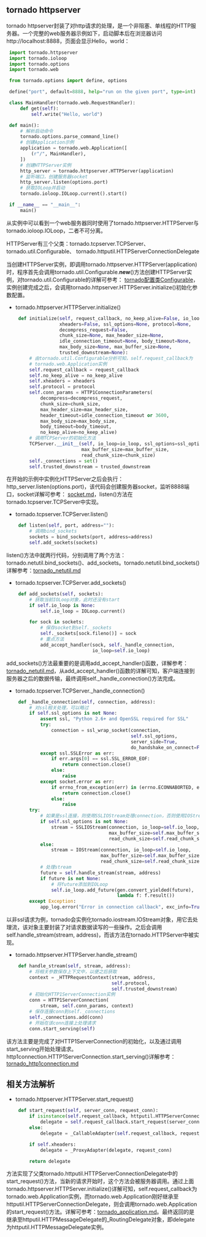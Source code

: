 ## tornado httpserver

tornado httpserver封装了对http请求的处理，是一个非阻塞、单线程的HTTP服务器。一个完整的web服务器示例如下，启动脚本后在浏览器访问http://localhost:8888，页面会显示Hello，world：

   ```python
    import tornado.httpserver
    import tornado.ioloop
    import tornado.options
    import tornado.web

    from tornado.options import define, options

    define("port", default=8888, help="run on the given port", type=int)

    class MainHandler(tornado.web.RequestHandler):
        def get(self):
            self.write("Hello, world")

    def main():
        # 解析启动命令
        tornado.options.parse_command_line()
        # 创建Application示例
        application = tornado.web.Application([
            (r"/", MainHandler),
        ])
        # 创建HTTPServer实例
        http_server = tornado.httpserver.HTTPServer(application)
        # 监听端口，创建服务器socket
        http_server.listen(options.port)
        # 获取IOLoop并启动
        tornado.ioloop.IOLoop.current().start()

    if __name__ == "__main__":
        main()
   ```

从实例中可以看到一个web服务器同时使用了tornado.httpserver.HTTPServer与tornado.ioloop.IOLoop，二者不可分离。

HTTPServer有三个父类：tornado.tcpserver.TCPServer、tornado.util.Configurable、
tornado.httputil.HTTPServerConnectionDelegate

当创建HTTPServer实例，即调用tornado.httpserver.HTTPServer(application)时，程序首先会调用tornado.util.Configurable.__new__()方法创建HTTPServer实例，对tornado.util.Configurable的详解可参考： [tornado配置类Configurable](./tornado_util_configurable.md)，实例创建完成之后，会调用tornado.httpserver.HTTPServer.initialize()初始化参数配置。

* tornado.httpserver.HTTPServer.initialize()

   ```python
    def initialize(self, request_callback, no_keep_alive=False, io_loop=None,
                   xheaders=False, ssl_options=None, protocol=None,
                   decompress_request=False,
                   chunk_size=None, max_header_size=None,
                   idle_connection_timeout=None, body_timeout=None,
                   max_body_size=None, max_buffer_size=None,
                   trusted_downstream=None):
        # 由tornado.util.Configurable分析可知，self.request_callback为
        # tornado.web.Application实例
        self.request_callback = request_callback
        self.no_keep_alive = no_keep_alive
        self.xheaders = xheaders
        self.protocol = protocol
        self.conn_params = HTTP1ConnectionParameters(
            decompress=decompress_request,
            chunk_size=chunk_size,
            max_header_size=max_header_size,
            header_timeout=idle_connection_timeout or 3600,
            max_body_size=max_body_size,
            body_timeout=body_timeout,
            no_keep_alive=no_keep_alive)
        # 调用TCPServer的初始化方法
        TCPServer.__init__(self, io_loop=io_loop, ssl_options=ssl_options,
                           max_buffer_size=max_buffer_size,
                           read_chunk_size=chunk_size)
        self._connections = set()
        self.trusted_downstream = trusted_downstream
   ```

在开始的示例中实例化HTTPServer之后会执行：http_server.listen(options.port)，该代码会创建服务器socket，监听8888端口，socket详解可参考： [socket.md](./socket.md)，listen()方法在tornado.tcpserver.TCPServer中实现。

* tornado.tcpserver.TCPServer.listen()

   ```python
    def listen(self, port, address=""):
        # 调用bind_sockets
        sockets = bind_sockets(port, address=address)
        self.add_sockets(sockets)
   ```

listen()方法中就两行代码，分别调用了两个方法：tornado.netutil.bind_sockets()、add_sockets。tornado.netutil.bind_sockets()详解参考：[tornado_netutil.md](./tornado_netutil.md/#bind_sockets)

* tornado.tcpserver.TCPServer.add_sockets()

   ```python
    def add_sockets(self, sockets):
        # 获取当前IOLoop对象，此时还没有start
        if self.io_loop is None:
            self.io_loop = IOLoop.current()

        for sock in sockets:
            # 保存socket到self._sockets
            self._sockets[sock.fileno()] = sock
            # 重点方法
            add_accept_handler(sock, self._handle_connection,
                               io_loop=self.io_loop)
   ```

add_sockets()方法最重要的是调用add_accept_handler()函数，详解参考：[tornado_netutil.md](./tornado_netutil.md/#add_accept_handler)，从add_accept_handler()函数的详解可知，客户端连接到服务器之后的数据传输，最终调用self._handle_connection()方法完成。

* tornado.tcpserver.TCPServer._handle_connection()

   ```python
    def _handle_connection(self, connection, address):
        # 对ssl相关处理，可以略过
        if self.ssl_options is not None:
            assert ssl, "Python 2.6+ and OpenSSL required for SSL"
            try:
                connection = ssl_wrap_socket(connection,
                                             self.ssl_options,
                                             server_side=True,
                                             do_handshake_on_connect=False)
            except ssl.SSLError as err:
                if err.args[0] == ssl.SSL_ERROR_EOF:
                    return connection.close()
                else:
                    raise
            except socket.error as err:
                if errno_from_exception(err) in (errno.ECONNABORTED, errno.EINVAL):
                    return connection.close()
                else:
                    raise
        try:
            # 如果是ssl连接，则使用SSLIOStream处理connection，否则使用IOStream
            if self.ssl_options is not None:
                stream = SSLIOStream(connection, io_loop=self.io_loop,
                                     max_buffer_size=self.max_buffer_size,
                                     read_chunk_size=self.read_chunk_size)
            else:
                stream = IOStream(connection, io_loop=self.io_loop,
                                  max_buffer_size=self.max_buffer_size,
                                  read_chunk_size=self.read_chunk_size)
            # 处理stream
            future = self.handle_stream(stream, address)
            if future is not None:
                # 将future添加到IOLoop
                self.io_loop.add_future(gen.convert_yielded(future),
                                        lambda f: f.result())
        except Exception:
            app_log.error("Error in connection callback", exc_info=True)
   ```

以非ssl请求为例，tornado会实例化tornado.iostream.IOStream对象，用它去处理流，该对象主要封装了对请求数据读写的一些操作。之后会调用self.handle_stream(stream, address)，而该方法在tornado.HTTPServer中被实现。

* tornado.httpserver.HTTPServer.handle_stream()

   ```python
    def handle_stream(self, stream, address):
        # 将相关参数保存上下文中，以便之后获取
        context = _HTTPRequestContext(stream, address,
                                      self.protocol,
                                      self.trusted_downstream)
        # 初始化HTTP1ServerConnection实例
        conn = HTTP1ServerConnection(
            stream, self.conn_params, context)
        # 保存连接conn到self._connections
        self._connections.add(conn)
        # 开始在该conn连接上处理请求
        conn.start_serving(self)
   ```

该方法主要是完成了对HTTP1ServerConnection的初始化，以及通过调用start_serving开始处理请求。http1connection.HTTP1ServerConnection.start_serving()详解参考：[tornado_http1connection.md](./tornado_http1connection.md/#start_serving)

## 相关方法解析

* <div id="start_request"></div>tornado.httpserver.HTTPServer.start_request()

   ```python
    def start_request(self, server_conn, request_conn):
        if isinstance(self.request_callback, httputil.HTTPServerConnectionDelegate):
            delegate = self.request_callback.start_request(server_conn, request_conn)
        else:
            delegate = _CallableAdapter(self.request_callback, request_conn)

        if self.xheaders:
            delegate = _ProxyAdapter(delegate, request_conn)

        return delegate
   ```

方法实现了父类tornado.httputil.HTTPServerConnectionDelegate中的start_request()方法，当新的请求开始时，这个方法会被服务器调用。通过上面tornado.httpserver.HTTPServer.initialize()详解可知，self.request_callback为tornado.web.Application实例，而tornado.web.Application刚好继承至httputil.HTTPServerConnectionDelegate，则会调用tornado.web.Application的start_request()方法。详解可参考：[tornado_application.md](./tornado_application.md)。最终返回的是继承至httputil.HTTPMessageDelegate的_RoutingDelegate对象，即delegate为httputil.HTTPMessageDelegate实例。
